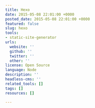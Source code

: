 ```yaml
---
title: Hexo
date: 2015-05-08 22:01:00 +0000
posted_date: 2015-05-08 22:01:00 +0000
featured: false
slug: hexo
tools:
- static-site-generator
urls:
  website: ''
  github: ''
  twitter: ''
  other: ''
license: Open Source
language: Node
description: ''
headless-cms: ''
related_tools: []
tags: []
resources: []

---
```

